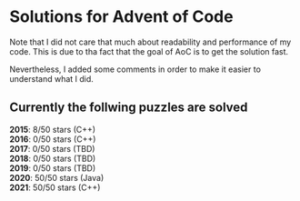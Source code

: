 # Solutions for Advent of Code
Note that I did not care that much about readability and performance of my code. 
This is due to tha fact that the goal of AoC is to get the solution fast.

Nevertheless, I added some comments in order to make it easier to understand what I did.
## Currently the follwing puzzles are solved

<b>2015</b>: 8/50 stars (C++) <br>
<b>2016</b>: 0/50 stars (C++) <br>
<b>2017</b>: 0/50 stars (TBD) <br>
<b>2018</b>: 0/50 stars (TBD) <br>
<b>2019</b>: 0/50 stars (TBD) <br>
<b>2020</b>: 50/50 stars (Java) <br>
<b>2021</b>: 50/50 stars (C++) <br>


